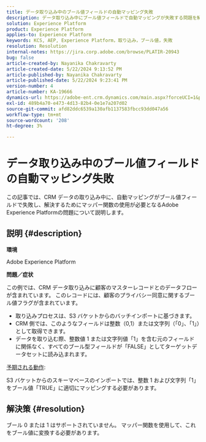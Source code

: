 ```yaml
---
title: データ取り込み中のブール値フィールドの自動マッピング失敗
description: データ取り込み中にブール値フィールドで自動マッピングが失敗する問題を解決する方法を説明します
solution: Experience Platform
product: Experience Platform
applies-to: Experience Platform
keywords: KCS, AEP, Experience Platform，取り込み，ブール値，失敗
resolution: Resolution
internal-notes: https://jira.corp.adobe.com/browse/PLATIR-20943
bug: false
article-created-by: Nayanika Chakravarty
article-created-date: 5/22/2024 9:13:52 PM
article-published-by: Nayanika Chakravarty
article-published-date: 5/22/2024 9:23:41 PM
version-number: 4
article-number: KA-19666
dynamics-url: https://adobe-ent.crm.dynamics.com/main.aspx?forceUCI=1&pagetype=entityrecord&etn=knowledgearticle&id=b41f0a30-8018-ef11-9f8a-6045bd026dc7
exl-id: 489b4a70-e473-4d13-82b4-0e1e7a207d02
source-git-commit: afd82ddc6539a130afb1137583fbcc93dd047a56
workflow-type: tm+mt
source-wordcount: '208'
ht-degree: 3%

---
```


# データ取り込み中のブール値フィールドの自動マッピング失敗


この記事では、CRM データの取り込み中に、自動マッピングがブール値フィールドで失敗し、解決するためにマッパー関数の使用が必要となるAdobe Experience Platformの問題について説明します。

## 説明 {#description}


<b>環境</b>

Adobe Experience Platform

<b>問題／症状</b>

この例では、CRM データ取り込みに顧客のマスターレコードとのデータフローが含まれています。 このレコードには、顧客のプライバシー同意に関するブール値フラグが含まれています。

- 取り込みプロセスは、S3 バケットからのバッチインポートに基づきます。
- CRM 側では、このようなフィールドは整数（0,1）または文字列（「0」、「1」）として取得できます。
- データを取り込む際、整数値 1 または文字列値「1」を含む元のフィールドに関係なく、すべてのブール型フィールドが「FALSE」としてターゲットデータセットに読み込まれます。


<u>予期される動作</u>:

S3 バケットからのスキーマベースのインポートでは、整数 1 および文字列「1」をブール値「TRUE」に適切にマッピングする必要があります。


## 解決策 {#resolution}


ブール 0 または 1 はサポートされていません。 マッパー関数を使用して、これをブール値に変換する必要があります。
